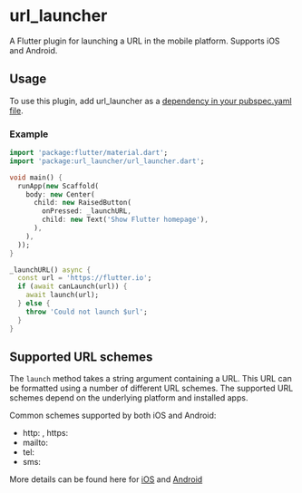 # url_launcher

A Flutter plugin for launching a URL in the mobile platform. Supports iOS and Android.

## Usage
To use this plugin, add url_launcher as a [dependency in your pubspec.yaml file](https://flutter.io/platform-plugins/).

### Example

``` dart
import 'package:flutter/material.dart';
import 'package:url_launcher/url_launcher.dart';

void main() {
  runApp(new Scaffold(
    body: new Center(
      child: new RaisedButton(
        onPressed: _launchURL,
        child: new Text('Show Flutter homepage'),
      ),
    ),
  ));
}

_launchURL() async {
  const url = 'https://flutter.io';
  if (await canLaunch(url)) {
    await launch(url);
  } else {
    throw 'Could not launch $url';
  }
}

```

## Supported URL schemes

The `launch` method takes a string argument containing a URL. This URL
can be formatted using a number of different URL schemes. The supported
URL schemes depend on the underlying platform and installed apps.

Common schemes supported by both iOS and Android:

* http:<URL> , https:<URL>
* mailto:<email-address>
* tel:<phone-number>
* sms:<phone-number>

More details can be found here for [iOS](https://developer.apple.com/library/content/featuredarticles/iPhoneURLScheme_Reference/Introduction/Introduction.html) and [Android](https://developer.android.com/guide/components/intents-common.html)

